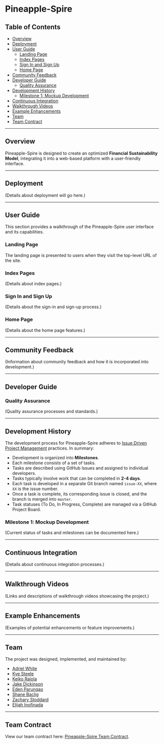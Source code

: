 # Pineapple-Spire

## Table of Contents

- [Overview](#overview)
- [Deployment](#deployment)
- [User Guide](#user-guide)
  - [Landing Page](#landing-page)
  - [Index Pages](#index-pages)
  - [Sign In and Sign Up](#sign-in-and-sign-up)
  - [Home Page](#home-page)
- [Community Feedback](#community-feedback)
- [Developer Guide](#developer-guide)
  - [Quality Assurance](#quality-assurance)
- [Development History](#development-history)
  - [Milestone 1: Mockup Development](#milestone-1-mockup-development)
- [Continuous Integration](#continuous-integration)
- [Walkthrough Videos](#walkthrough-videos)
- [Example Enhancements](#example-enhancements)
- [Team](#team)
- [Team Contract](#team-contract)

---

## Overview

Pineapple-Spire is designed to create an optimized **Financial Sustainability Model**, integrating it into a web-based platform with a user-friendly interface.

---

## Deployment

(Details about deployment will go here.)

---

## User Guide

This section provides a walkthrough of the Pineapple-Spire user interface and its capabilities.

### Landing Page

The landing page is presented to users when they visit the top-level URL of the site.

### Index Pages

(Details about index pages.)

### Sign In and Sign Up

(Details about the sign-in and sign-up process.)

### Home Page

(Details about the home page features.)

---

## Community Feedback

(Information about community feedback and how it is incorporated into development.)

---

## Developer Guide

### Quality Assurance

(Quality assurance processes and standards.)

---

## Development History

The development process for Pineapple-Spire adheres to [Issue Driven Project Management](https://courses.ics.hawaii.edu/ics414s25/modules/project-management/) practices. In summary:

- Development is organized into **Milestones**.
- Each milestone consists of a set of tasks.
- Tasks are described using GitHub Issues and assigned to individual developers.
- Tasks typically involve work that can be completed in **2-4 days**.
- Each task is developed in a separate Git branch named `issue-XX`, where `XX` is the issue number.
- Once a task is complete, its corresponding issue is closed, and the branch is merged into `master`.
- Task statuses (To Do, In Progress, Complete) are managed via a GitHub Project Board.

### Milestone 1: Mockup Development

(Current status of tasks and milestones can be documented here.)

---

## Continuous Integration

(Details about continuous integration processes.)

---

## Walkthrough Videos

(Links and descriptions of walkthrough videos showcasing the project.)

---

## Example Enhancements

(Examples of potential enhancements or feature improvements.)

---

## Team

The project was designed, implemented, and maintained by:

- [Adriel White](https://adrielwhite.github.io/)
- [Kye Steele](https://kyesteele.github.io/)
- [Keiko Raiola](https://keikotr.github.io/)
- [Jake Dickinson](https://jaked332.github.io/)
- [Eden Parungao](https://edenkp.github.io/)
- [Shane Baclig](https://uhm-shaneb.github.io/)
- [Zachary Stoddard](https://hcazzz.github.io/)
- [Elijah Inofinada](https://eino808.github.io/)

---

## Team Contract

View our team contract here: [Pineapple-Spire Team Contract](https://docs.google.com/document/d/1FcM9N-iCkzPbdlifyuLXAwvtmEhThMv8Lw95GmEuUC8/edit?usp=sharing).
